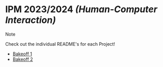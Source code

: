 # IPM 2023/2024 _(Human-Computer Interaction)_


> [!NOTE]
> Check out the individual README's for each Project!
> - [Bakeoff 1](./Bakeoff1/README.md)
> - [Bakeoff 2](./Bakeoff2/README.md)
